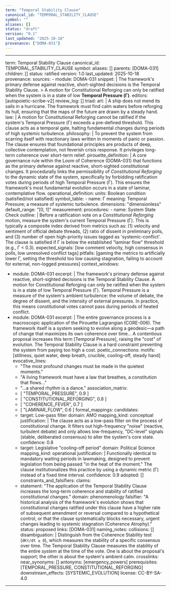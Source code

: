 ```yaml
---
term: "Temporal Stability Clause"
canonical_id: "TEMPORAL_STABILITY_CLAUSE"
symbol: ""
aliases: []
status: "draft"
version: "0.1"
last_updated: "2025-10-18"
provenance: ["DOMA-031"]
---
```


---
term: Temporal Stability Clause
canonical_id: TEMPORAL_STABILITY_CLAUSE
symbol:
aliases: []
parents: [DOMA-031]
children: []
status: ratified
version: 1.0
last_updated: 2025-10-18
provenance:
  sources:
    - module: DOMA-031
      snippet: |
        The framework's primary defense against reactive, short-sighted decisions is the Temporal Stability Clause.
        > A motion for Constitutional Reforging can only be ratified when the system is in a state of low **Temporal Pressure (Γ)**.
  editors: [autopoietic-scribe-v2]
  review_log: []
triad:
  art: |
    A ship does not mend its sails in a hurricane. The framework must find calm waters before reforging its hull, ensuring that the maps of the future are drawn by a steady hand.
  law: |
    A motion for Constitutional Reforging cannot be ratified if the system's Temporal Pressure (Γ) exceeds a pre-defined threshold. This clause acts as a temporal gate, halting fundamental changes during periods of high systemic turbulence.
  philosophy: |
    To prevent the system from scarring itself with reactionary laws written in moments of panic or passion. The clause ensures that foundational principles are products of deep, collective contemplation, not feverish crisis response. It privileges long-term coherence over short-term relief.
pirouette_definition: |
  A core governance rule within the Loom of Coherence (DOMA-031) that functions as the primary defense against reactive, short-sighted constitutional changes. It procedurally links the permissibility of *Constitutional Reforging* to the dynamic state of the system, specifically by forbidding ratification votes during periods of high Temporal Pressure (Γ). This ensures the framework's most fundamental evolution occurs in a state of laminar, contemplative flow.
operational_definition:
  units: Boolean condition (satisfied/not satisfied)
  symbol_table:
    - name: Γ
      meaning: Temporal Pressure; a measure of systemic turbulence.
      dimensions: "dimensionless"
      default_range: "[0, 1]"
  measurement:
    procedures:
      - name: System State Check
        outline: |
          Before a ratification vote on a *Constitutional Reforging* motion, measure the system's current Temporal Pressure (Γ). This is typically a composite index derived from metrics such as: (1) velocity and sentiment of official debate threads, (2) ratio of dissent in preliminary polls, and (3) number of open high-priority issues tagged as 'systemic-conflict'. The clause is satisfied if Γ is below the established "laminar flow" threshold (e.g., Γ < 0.3).
        expected_signals: [low comment velocity, high consensus in polls, low unresolved conflict tags]
        pitfalls: [gaming the metrics to artificially lower Γ, setting the threshold too low causing stagnation, failing to account for external, non-logged pressures]
context_windows:
  - module: DOMA-031
    excerpt: |
      The framework's primary defense against reactive, short-sighted decisions is the Temporal Stability Clause. A motion for Constitutional Reforging can only be ratified when the system is in a state of low Temporal Pressure (Γ). Temporal Pressure is a measure of the system's ambient turbulence: the volume of debate, the degree of dissent, and the intensity of external pressures. In practice, this means constitutional votes cannot pass during periods of heated conflict.
  - module: DOMA-031
    excerpt: |
      The entire governance process is a macroscopic application of the Pirouette Lagrangian (CORE-006). The framework itself is a system seeking to evolve along a geodesic—a path of change that maximizes its own coherence over time... A contentious proposal increases this term [Temporal Pressure], raising the "cost" of evolution. The Temporal Stability Clause is a hard constraint preventing the system from paying too high a cost.
poetic_connections:
  motifs: [stillness, quiet water, deep breath, crucible, cooling-off, steady hand]
  evocative_lines:
    - "The most profound changes must be made in the quietest moments."
    - "A living framework must have a law that breathes, a constitution that flows..."
    - "...a shared rhythm is a dance."
  association_matrix:
    - [ "TEMPORAL_PRESSURE", 0.9 ]
    - [ "CONSTITUTIONAL_REFORGING", 0.8 ]
    - [ "COHERENCE_FEVER", 0.7 ]
    - [ "LAMINAR_FLOW", 0.6 ]
formal_mappings:
  candidates:
    - target: Low-pass filter
      domain: AMO
      mapping_kind: conceptual
      justification: |
        The clause acts as a low-pass filter on the process of constitutional change. It filters out high-frequency "noise" (reactive, turbulent debate) and only allows low-frequency, "DC-level" signals (stable, deliberated consensus) to alter the system's core state.
      confidence: 0.8
    - target: Legislative "cooling-off period"
      domain: Political Science
      mapping_kind: operational
      justification: |
        Functionally identical to mandatory waiting periods in lawmaking, designed to prevent legislation from being passed "in the heat of the moment." The clause institutionalizes this practice by using a dynamic metric (Γ) instead of a fixed time interval.
      confidence: 0.9
  adopted: []
constraints_and_falsifiers:
  claims:
    - statement: "The application of the Temporal Stability Clause increases the long-term coherence and stability of ratified constitutional changes."
      domain: phenomenology
      falsifier: "A historical analysis of the framework's evolution shows that constitutional changes ratified under this clause have a higher rate of subsequent amendment or reversal compared to a hypothetical control, or that the clause systematically blocks necessary, urgent changes leading to systemic stagnation (Coherence Atrophy)."
      status: proposed
      links: [DOMA-031]
naming_notes:
  collisions: []
  disambiguation: |
    Distinguish from the Coherence Stability test (`dKτ/dt ≥ 0`), which measures the stability of a specific consensus over time. The Temporal Stability Clause measures the stability of the entire *system* at the time of the vote. One is about the proposal's support; the other is about the system's ambient calm.
crosslinks:
  near_synonyms: []
  antonyms: [emergency_powers]
  prerequisites: [TEMPORAL_PRESSURE, CONSTITUTIONAL_REFORGING]
  downstream_effects: [SYSTEMIC_EVOLUTION]
license: CC-BY-SA-4.0
---